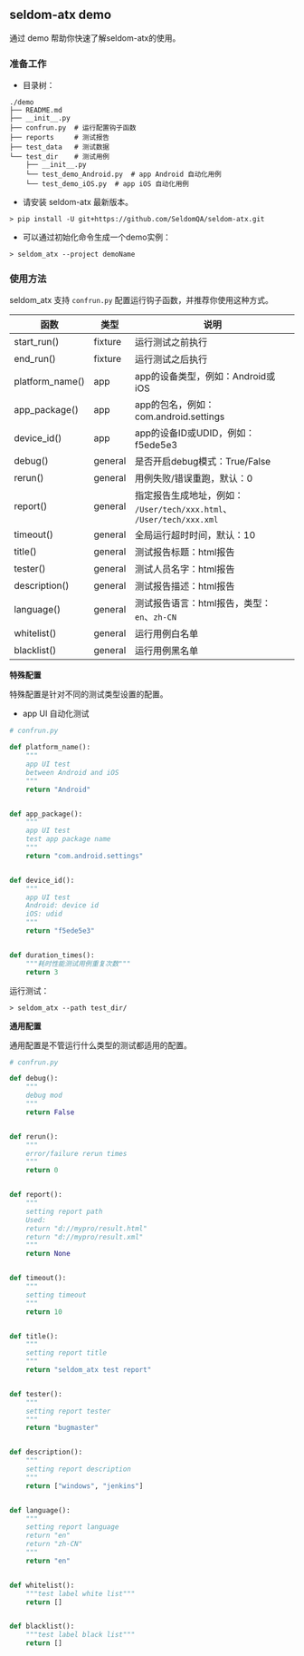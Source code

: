 ## seldom-atx demo

通过 demo 帮助你快速了解seldom-atx的使用。

### 准备工作

* 目录树：

```shell
./demo
├── README.md
├── __init__.py
├── confrun.py  # 运行配置钩子函数
├── reports     # 测试报告
├── test_data   # 测试数据
└── test_dir    # 测试用例
    ├── __init__.py
    └── test_demo_Android.py  # app Android 自动化用例
    └── test_demo_iOS.py  # app iOS 自动化用例
```


* 请安装 seldom-atx 最新版本。

```shell
> pip install -U git+https://github.com/SeldomQA/seldom-atx.git
```
* 可以通过初始化命令生成一个demo实例：
```shell
> seldom_atx --project demoName
```


### 使用方法

seldom_atx 支持 `confrun.py` 配置运行钩子函数，并推荐你使用这种方式。

| 函数             | 类型      | 说明                                                        |
|----------------|---------|-----------------------------------------------------------|
| start_run()    | fixture | 运行测试之前执行                                                  |
| end_run()      | fixture | 运行测试之后执行                                                  |
| platform_name() | app     | app的设备类型，例如：Android或iOS                                   |
| app_package()   | app     | app的包名，例如：com.android.settings                            |
| device_id()     | app     | app的设备ID或UDID，例如：f5ede5e3                                 |
| debug()        | general | 是否开启debug模式：True/False                                    |
| rerun()        | general | 用例失败/错误重跑，默认：0                                            |
| report()       | general | 指定报告生成地址，例如： `/User/tech/xxx.html`、  `/User/tech/xxx.xml` |
| timeout()      | general | 全局运行超时时间，默认：10                                            |
| title()        | general | 测试报告标题：html报告                                             |
| tester()       | general | 测试人员名字：html报告                                             |
| description()  | general | 测试报告描述：html报告                                             |
| language()     | general | 测试报告语言：html报告，类型： `en`、`zh-CN`                            |
| whitelist()    | general | 运行用例白名单                                                   |
| blacklist()    | general | 运行用例黑名单                                                   |


__特殊配置__

特殊配置是针对不同的测试类型设置的配置。

* app UI 自动化测试

```python
# confrun.py

def platform_name():
    """
    app UI test
    between Android and iOS
    """
    return "Android"


def app_package():
    """
    app UI test
    test app package name
    """
    return "com.android.settings"


def device_id():
    """
    app UI test
    Android: device id
    iOS: udid
    """
    return "f5ede5e3"


def duration_times():
    """耗时性能测试用例重复次数"""
    return 3
```

运行测试：

```shell
> seldom_atx --path test_dir/
```

__通用配置__

通用配置是不管运行什么类型的测试都适用的配置。

```python
# confrun.py

def debug():
    """
    debug mod
    """
    return False


def rerun():
    """
    error/failure rerun times
    """
    return 0


def report():
    """
    setting report path
    Used:
    return "d://mypro/result.html"
    return "d://mypro/result.xml"
    """
    return None


def timeout():
    """
    setting timeout
    """
    return 10


def title():
    """
    setting report title
    """
    return "seldom_atx test report"


def tester():
    """
    setting report tester
    """
    return "bugmaster"


def description():
    """
    setting report description
    """
    return ["windows", "jenkins"]


def language():
    """
    setting report language
    return "en"
    return "zh-CN"
    """
    return "en"


def whitelist():
    """test label white list"""
    return []


def blacklist():
    """test label black list"""
    return []
```

